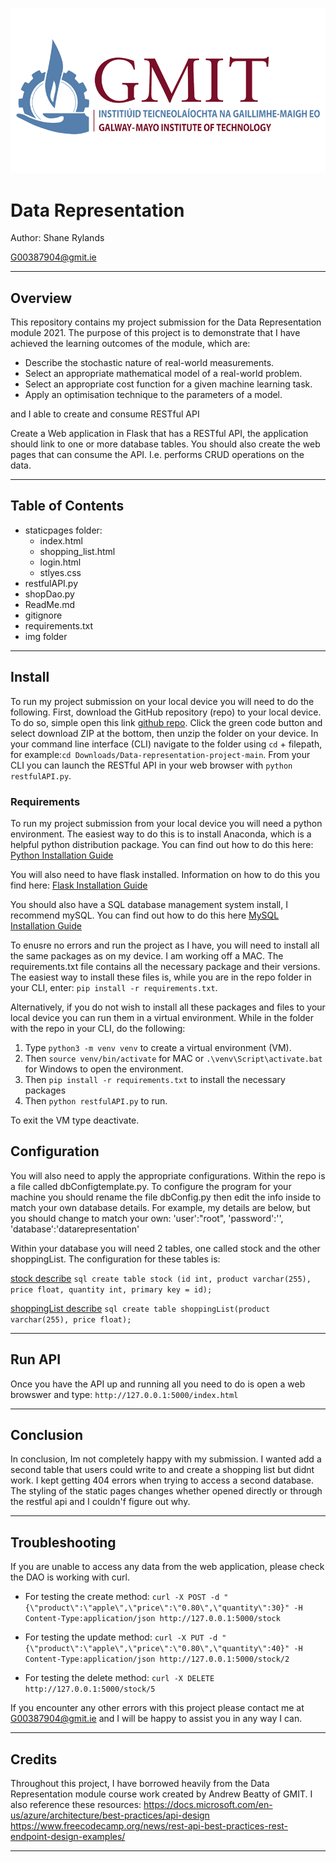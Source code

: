 ![GMIT Logo](img/gmit-logo.png)

# Data Representation

Author: Shane Rylands

G00387904@gmit.ie
***

## Overview

This repository contains my project submission for the Data Representation module 2021. The purpose of this project is to demonstrate that I have achieved the learning outcomes of the module, which are:
- Describe the stochastic nature of real-world measurements.
- Select an appropriate mathematical model of a real-world problem.
- Select an appropriate cost function for a given machine learning task.
- Apply an optimisation technique to the parameters of a model.

and I able to create and consume RESTful API


Create a Web application in Flask that has a RESTful API, the application
should link to one or more database tables.
You should also create the web pages that can consume the API. I.e. performs
CRUD operations on the data.


***

## Table of Contents

- staticpages folder:
    - index.html
    - shopping_list.html
    - login.html
    - stlyes.css
- restfulAPI.py
- shopDao.py
- ReadMe.md
- gitignore
- requirements.txt
- img folder

***

## Install

To run my project submission on your local device you will need to do the following. First, download the GitHub repository (repo) to your local device. To do so, simple open this link [github repo](https://github.com/shaner1/data-representation-project). Click the green code button and select download ZIP at the bottom, then unzip the folder on your device. In your command line interface (CLI) navigate to the folder using `cd` + filepath, for example:`cd Downloads/Data-representation-project-main`. From your CLI you can launch the RESTful API in your web browser with `python restfulAPI.py`.

### Requirements

To run my project submission from your local device you will need a python environment. The easiest way to do this is to install Anaconda, which is a helpful python distribution package. You can find out how to do this here: [Python Installation Guide](https://docs.anaconda.com/anaconda/install/index.html)

You will also need to have flask installed. Information on how to do this you find here: [Flask Installation Guide](https://flask.palletsprojects.com/en/2.0.x/installation/)

You should also have a SQL database management system install, I recommend mySQL. You can find out how to do this here [MySQL Installation Guide](https://dev.mysql.com/doc/mysql-installation-excerpt/5.7/en/)

To enusre no errors and run the project as I have, you will need to install all the same packages as on my device. I am working off a MAC. The requirements.txt file contains all the necessary package and their versions. The easiest way to install these files is, while you are in the repo folder in your CLI, enter: `pip install -r requirements.txt`.

Alternatively, if you do not wish to install all these packages and files to your local device you can run them in a virtual environment. While in the folder with the repo in your CLI, do the following:

1. Type `python3 -m venv venv` to create a virtual environment (VM).
2. Then `source venv/bin/activate` for MAC or `.\venv\Script\activate.bat` for Windows to open the environment.
3. Then `pip install -r requirements.txt` to install the necessary packages
4. Then `python restfulAPI.py` to run.

To exit the VM type deactivate.

## Configuration 

You will also need to apply the appropriate configurations. Within the repo is a file called dbConfigtemplate.py. To configure the program for your machine you should rename the file dbConfig.py then edit the info inside to match your own database details. For example, my details are below, but you should change to match your own:
    'user':"root",
    'password':'',
    'database':'datarepresentation'
    
Within your database you will need 2 tables, one called stock and the other shoppingList. The configuration for these tables is:

[stock describe](img/stock.jpeg)
```sql create table stock (id int, product varchar(255), price float, quantity int, primary key = id);```

[shoppingList describe](img/shoppingList.jpeg)
```sql create table shoppingList(product varchar(255), price float);```

***

## Run API

Once you have the API up and running all you need to do is open a web browswer and type:
`http://127.0.0.1:5000/index.html`

***

## Conclusion

In conclusion, Im not completely happy with my submission. I wanted add a second table that users could write to and create a shopping list but didnt work. I kept getting 404 errors when trying to access a second database. The styling of the static pages changes whether opened directly or through the restful api and I couldn'f figure out why.
***

## Troubleshooting

If you are unable to access any data from the web application, please check the DAO is working with curl. 
- For testing the create method:
    `curl -X POST -d "{\"product\":\"apple\",\"price\":\"0.80\",\"quantity\":30}" -H Content-Type:application/json http://127.0.0.1:5000/stock`

- For testing the update method:
    `curl -X PUT -d "{\"product\":\"apple\",\"price\":\"0.80\",\"quantity\":40}" -H Content-Type:application/json http://127.0.0.1:5000/stock/2`

- For testing the delete method:
    `curl -X DELETE http://127.0.0.1:5000/stock/5`

If you encounter any other errors with this project please contact me at [G00387904@gmit.ie](mailto) and I will be happy to assist you in any way I can.

***

## Credits

Throughout this project, I have borrowed heavily from the Data Representation module course work created by Andrew Beatty of GMIT. I also reference these resources:
https://docs.microsoft.com/en-us/azure/architecture/best-practices/api-design
https://www.freecodecamp.org/news/rest-api-best-practices-rest-endpoint-design-examples/

***
